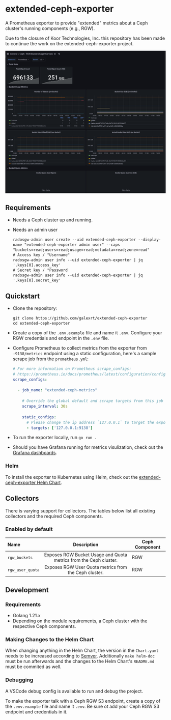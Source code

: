 # extended-ceph-exporter

A Prometheus exporter to provide "extended" metrics about a Ceph cluster's running components (e.g., RGW).

Due to the closure of Koor Technologies, Inc. this repository has been made to continue the work on the extended-ceph-exporter project.

[![Ceph - RGW Bucket Usage Overview Grafana Dashboard Screenshot](grafana/ceph-rgw-bucket-usage-overview.png)](grafana/)

## Requirements

* Needs a Ceph cluster up and running.

* Needs an admin user

    ```
    radosgw-admin user create --uid extended-ceph-exporter --display-name "extended-ceph-exporter admin user" --caps "buckets=read;users=read;usage=read;metadata=read;zone=read"
    # Access key / "Username"
    radosgw-admin user info --uid extended-ceph-exporter | jq '.keys[0].access_key'
    # Secret key / "Password
    radosgw-admin user info --uid extended-ceph-exporter | jq '.keys[0].secret_key'
    ```

## Quickstart

* Clone the repository:
  ```console
  git clone https://github.com/galexrt/extended-ceph-exporter
  cd extended-ceph-exporter
  ```

* Create a copy of the `.env.example` file and name it `.env`. Configure your RGW credentials and endpoint in the `.env` file.

* Configure Prometheus to collect metrics from the exporter from `:9138/metrics` endpoint using a static configuration, here's a sample scrape job from the `prometheus.yml`:

  ```yaml
  # For more information on Prometheus scrape_configs:
  # https://prometheus.io/docs/prometheus/latest/configuration/configuration/#scrape_config
  scrape_configs:

    - job_name: "extended-ceph-metrics"

      # Override the global default and scrape targets from this job every 30 seconds.
      scrape_interval: 30s

      static_configs:
        # Please change the ip address `127.0.0.1` to target the exporter is running
        - targets: ['127.0.0.1:9138']
  ```

* To run the exporter locally, run `go run .`

* Should you have Grafana running for metrics visulization, check out the [Grafana dashboards](grafana/).

### Helm

To install the exporter to Kubernetes using Helm, check out the [extended-ceph-exporter Helm Chart](charts/extended-ceph-exporter/).

## Collectors

There is varying support for collectors. The tables
below list all existing collectors and the required Ceph components.

### Enabled by default

| Name             |                            Description                            | Ceph Component |
| :--------------- | :---------------------------------------------------------------: | -------------- |
| `rgw_buckets`    | Exposes RGW Bucket Usage and Quota metrics from the Ceph cluster. | RGW            |
| `rgw_user_quota` |       Exposes RGW User Quota metrics from the Ceph cluster.       | RGW            |

## Development

### Requirements

* Golang 1.21.x
* Depending on the module requirements, a Ceph cluster with the respective Ceph components.

### Making Changes to the Helm Chart

When changing anything in the Helm Chart, the version in the `Chart.yaml` needs to be increased according to [Semver](https://semver.org/).
Additionally `make helm-doc` must be run afterwards and the changes to the Helm Chart's `README.md` must be commited as well.

### Debugging

A VSCode debug config is available to run and debug the project.

To make the exporter talk with a Ceph RGW S3 endpoint, create a copy of the `.env.example` file and name it `.env`.
Be sure ot add your Ceph RGW S3 endpoint and credentials in it.
